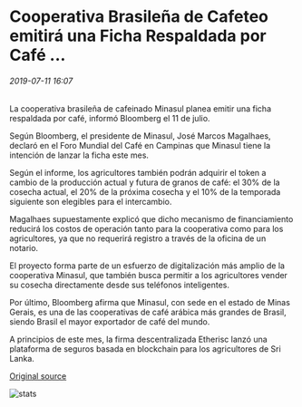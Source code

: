 # Cooperativa Brasileña de Cafeteo emitirá una Ficha Respaldada por Café ...

###### 2019-07-11 16:07

La cooperativa brasileña de cafeinado Minasul planea emitir una ficha respaldada por café, informó Bloomberg el 11 de julio.

Según Bloomberg, el presidente de Minasul, José Marcos Magalhaes, declaró en el Foro Mundial del Café en Campinas que Minasul tiene la intención de lanzar la ficha este mes.

Según el informe, los agricultores también podrán adquirir el token a cambio de la producción actual y futura de granos de café: el 30% de la cosecha actual, el 20% de la próxima cosecha y el 10% de la temporada siguiente son elegibles para el intercambio.

Magalhaes supuestamente explicó que dicho mecanismo de financiamiento reducirá los costos de operación tanto para la cooperativa como para los agricultores, ya que no requerirá registro a través de la oficina de un notario.

El proyecto forma parte de un esfuerzo de digitalización más amplio de la cooperativa Minasul, que también busca permitir a los agricultores vender su cosecha directamente desde sus teléfonos inteligentes.

Por último, Bloomberg afirma que Minasul, con sede en el estado de Minas Gerais, es una de las cooperativas de café arábica más grandes de Brasil, siendo Brasil el mayor exportador de café del mundo.

A principios de este mes, la firma descentralizada Etherisc lanzó una plataforma de seguros basada en blockchain para los agricultores de Sri Lanka.

[Original source](https://cointelegraph.com/news/brazilian-coffee-farming-cooperative-to-issue-a-coffee-backed-token)

![stats](https://c.statcounter.com/11760860/0/a89fa40b/1/ "stats")
